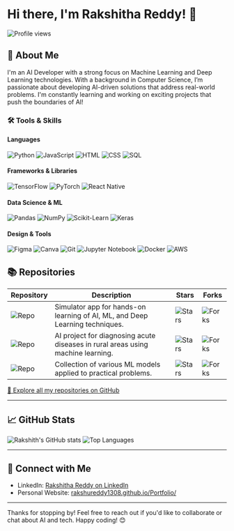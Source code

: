 # Hi there, I'm Rakshitha Reddy! 👋

![Profile views](https://komarev.com/ghpvc/?username=rakshureddy1308&color=brightgreen)  

## 🚀 About Me

I'm an AI Developer with a strong focus on Machine Learning and Deep Learning technologies. With a background in Computer Science, I’m passionate about developing AI-driven solutions that address real-world problems. I'm constantly learning and working on exciting projects that push the boundaries of AI!

### 🛠️ Tools & Skills

#### **Languages**
![Python](https://img.shields.io/badge/-Python-3776AB?style=flat&logo=python&logoColor=white)
![JavaScript](https://img.shields.io/badge/-JavaScript-F7DF1E?style=flat&logo=javascript&logoColor=black)
![HTML](https://img.shields.io/badge/-HTML-E34F26?style=flat&logo=html5&logoColor=white)
![CSS](https://img.shields.io/badge/-CSS-1572B6?style=flat&logo=css3&logoColor=white)
![SQL](https://img.shields.io/badge/-SQL-4479A1?style=flat&logo=postgresql&logoColor=white)

#### **Frameworks & Libraries**
![TensorFlow](https://img.shields.io/badge/-TensorFlow-FF6F00?style=flat&logo=tensorflow&logoColor=white)
![PyTorch](https://img.shields.io/badge/-PyTorch-EE4C2C?style=flat&logo=pytorch&logoColor=white)
![React Native](https://img.shields.io/badge/-React%20Native-61DAFB?style=flat&logo=react&logoColor=black)

#### **Data Science & ML**
![Pandas](https://img.shields.io/badge/-Pandas-150458?style=flat&logo=pandas&logoColor=white)
![NumPy](https://img.shields.io/badge/-NumPy-013243?style=flat&logo=numpy&logoColor=white)
![Scikit-Learn](https://img.shields.io/badge/-Scikit%20Learn-F7931E?style=flat&logo=scikit-learn&logoColor=black)
![Keras](https://img.shields.io/badge/-Keras-D00000?style=flat&logo=keras&logoColor=white)

#### **Design & Tools**
![Figma](https://img.shields.io/badge/-Figma-F24E1E?style=flat&logo=figma&logoColor=white)
![Canva](https://img.shields.io/badge/-Canva-00C4CC?style=flat&logo=canva&logoColor=white)
![Git](https://img.shields.io/badge/-Git-F05032?style=flat&logo=git&logoColor=white)
![Jupyter Notebook](https://img.shields.io/badge/-Jupyter-FA6E06?style=flat&logo=jupyter&logoColor=white)
![Docker](https://img.shields.io/badge/-Docker-2496ED?style=flat&logo=docker&logoColor=white)
![AWS](https://img.shields.io/badge/-AWS-232F3E?style=flat&logo=amazon-aws&logoColor=white)

## 📚 Repositories

| Repository | Description | Stars | Forks |
|------------|-------------|-------|-------|
| ![Repo](https://img.shields.io/badge/AI%20Playground-blue) | Simulator app for hands-on learning of AI, ML, and Deep Learning techniques. | ![Stars](https://img.shields.io/github/stars/rakshureddy1308/AI-Playground?style=social) | ![Forks](https://img.shields.io/github/forks/rakshureddy1308/AI-Playground?style=social) |
| ![Repo](https://img.shields.io/badge/Acute%20Disease%20Diagnosis-blue) | AI project for diagnosing acute diseases in rural areas using machine learning. | ![Stars](https://img.shields.io/github/stars/rakshureddy1308/Acute-Disease-Diagnosis?style=social) | ![Forks](https://img.shields.io/github/forks/rakshureddy1308/Acute-Disease-Diagnosis?style=social) |
| ![Repo](https://img.shields.io/badge/Machine%20Learning%20Models-blue) | Collection of various ML models applied to practical problems. | ![Stars](https://img.shields.io/github/stars/rakshureddy1308/Machine-Learning-Models?style=social) | ![Forks](https://img.shields.io/github/forks/rakshureddy1308/Machine-Learning-Models?style=social) |

[🔗 Explore all my repositories on GitHub](https://github.com/rakshureddy1308?tab=repositories)

---

## 📈 GitHub Stats

![Rakshith's GitHub stats](https://github-readme-stats.vercel.app/api?username=rakshureddy1308&show_icons=true&theme=radical)
![Top Languages](https://github-readme-stats.vercel.app/api/top-langs/?username=rakshureddy1308&layout=compact&theme=radical)

---

## 🔗 Connect with Me

- LinkedIn: [Rakshitha Reddy on LinkedIn](https://www.linkedin.com/in/rakshitha-reddy-48b30621b/)
- Personal Website: [rakshureddy1308.github.io/Portfolio/](https://rakshureddy1308.github.io/Portfolio/)

---

Thanks for stopping by! Feel free to reach out if you'd like to collaborate or chat about AI and tech. Happy coding! 😊
